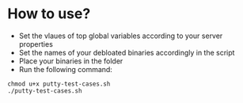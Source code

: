 # How to use?
- Set the vlaues of top global variables according to your server properties
- Set the names of your debloated binaries accordingly in the script
- Place your binaries in the folder
- Run the following command:
```
chmod u+x putty-test-cases.sh
./putty-test-cases.sh
```
